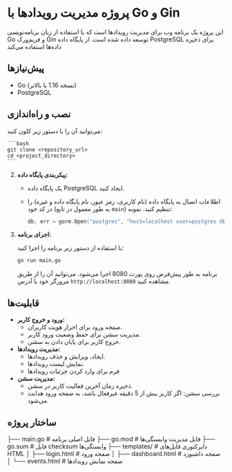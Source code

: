 # پروژه مدیریت رویدادها با Go و Gin  

این پروژه یک برنامه وب برای مدیریت رویدادها است که با استفاده از زبان برنامه‌نویسی Go و فریم‌ورک Gin توسعه داده شده است. از پایگاه داده PostgreSQL برای ذخیره داده‌ها استفاده می‌کند 

## پیش‌نیازها  

*   Go (نسخه 1.16 یا بالاتر)  
*   PostgreSQL  

## نصب و راه‌اندازی  

 می‌توانید آن را با دستور زیر کلون کنید:  

    ```bash  
    git clone <repository_url>  
    cd <project_directory>  
    ```  

2.  **پیکربندی پایگاه داده:**  

    *   یک پایگاه داده PostgreSQL ایجاد کنید.  
    *   اطلاعات اتصال به پایگاه داده (نام کاربری، رمز عبور، نام پایگاه داده و غیره) را در کد خود (به طور معمول در تابع `main`) تنظیم کنید. نمونه:  

        ```go  
        db, err = gorm.Open("postgres", "host=localhost user=postgres dbname=DB_Form_Web password=password sslmode=disable")  
        ```  


3.  **اجرای برنامه:**  

    با استفاده از دستور زیر برنامه را اجرا کنید:  

    ```bash  
    go run main.go  
    ```  

    برنامه به طور پیش‌فرض روی پورت 8080 اجرا می‌شود. می‌توانید آن را از طریق مرورگر خود با آدرس `http://localhost:8080` مشاهده کنید.  

## قابلیت‌ها  

*   **ورود و خروج کاربر:**  
    *   صفحه ورود برای احراز هویت کاربران.  
    *   مدیریت سشن برای حفظ وضعیت ورود کاربر.  
    *   خروج کاربر برای پایان دادن به سشن.  
*   **مدیریت رویدادها:**  
    *   ایجاد، ویرایش و حذف رویدادها.  
    *   نمایش لیست رویدادها.  
    *   فرم برای وارد کردن جزئیات رویدادها 
*   **مدیریت سشن:**  
    *   ذخیره زمان آخرین فعالیت کاربر در سشن.  
    *   بررسی سشن: اگر کاربر بیش از 5 دقیقه غیرفعال باشد، به صفحه ورود هدایت می‌شود.  

## ساختار پروژه  
├── main.go # فایل اصلی برنامه
├── go.mod # فایل مدیریت وابستگی‌ها
├── go.sum # فایل checksum وابستگی‌ها
├── templates/ # دایرکتوری فایل‌های HTML
│ ├── login.html # صفحه ورود
│ ├── dashboard.html # صفحه داشبورد
│ └── events.html # صفحه نمایش رویدادها